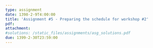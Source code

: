 ```yaml
---
type: assignment
date: 1398-2-9T4:00:00
title: 'Assignment #5 - Preparing the schedule for workshop #2'
pdf: 
attachment: 
#solutions: /static_files/assignments/asg_solutions.pdf
due: 1399-2-30T23:59:00
---
```


